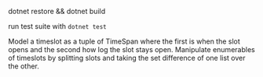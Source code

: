 dotnet restore && dotnet build

run test suite with `dotnet test`

Model a timeslot as a tuple of TimeSpan where the first is when the slot opens and the second how log the slot stays open. Manipulate enumerables
of timeslots by splitting slots and taking the set difference of one list over the other.